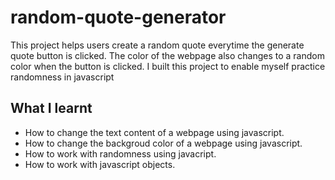 # random-quote-generator
This project helps users create a random quote everytime the generate quote button is clicked. The color of the webpage also changes to a random color when the button is clicked. 
I built this project to enable myself practice randomness in javascript
## What I learnt
- How to change the text content of a webpage using javascript.
- How to change the backgroud color of a webpage using javascript.
- How to work with randomness using javacript.
- How to work with javascript objects.
